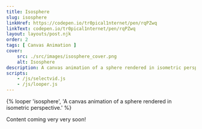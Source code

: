 ```yaml
---
title: Isosphere
slug: isosphere
linkHref: https://codepen.io/tr0pical1nternet/pen/rqPZwq
linkText: codepen.io/tr0pical1nternet/pen/rqPZwq
layout: layouts/post.njk
order: 2
tags: [ Canvas Animation ]
cover:
    src: ./src/images/isosphere_cover.png
    alt: Isosphere
description: A canvas animation of a sphere rendered in isometric perspective.
scripts:
    - /js/selectvid.js
    - /js/looper.js
---
```

{% looper 'isosphere', 'A canvas animation of a sphere rendered in isometric perspective.' %}

Content coming very very soon!